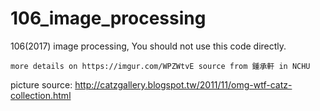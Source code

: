 # 106_image_processing

106(2017) image processing, You should not use this code directly.
		  
    more details on https://imgur.com/WPZWtvE source from 鍾承軒 in NCHU

picture source: http://catzgallery.blogspot.tw/2011/11/omg-wtf-catz-collection.html
